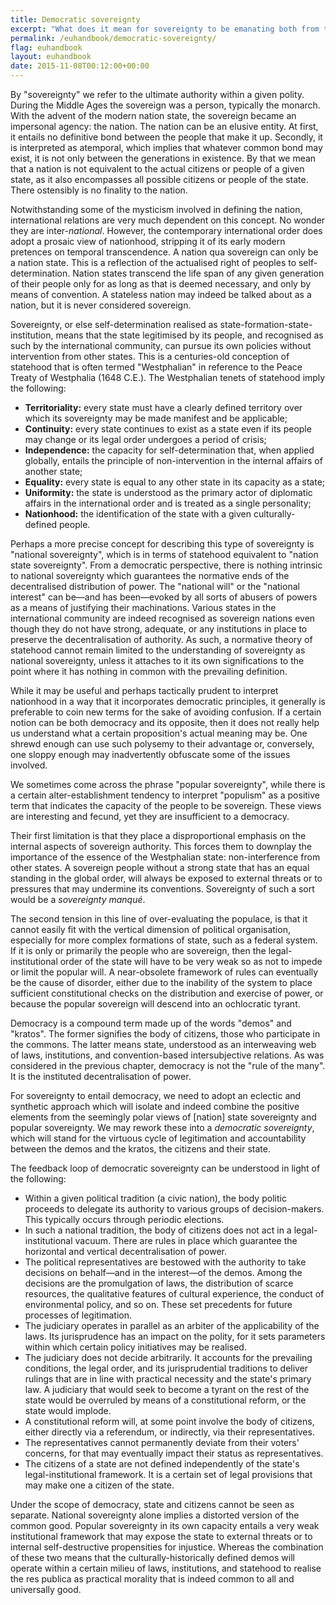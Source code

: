 ```yaml
---
title: Democratic sovereignty
excerpt: "What does it mean for sovereignty to be emanating both from the people and the state."
permalink: /euhandbook/democratic-sovereignty/
flag: euhandbook
layout: euhandbook
date: 2015-11-08T00:12:00+00:00
---
```

By "sovereignty" we refer to the ultimate authority within a given polity. During the Middle Ages the sovereign was a person, typically the monarch. With the advent of the modern nation state, the sovereign became an impersonal agency: the nation. The nation can be an elusive entity. At first, it entails no definitive bond between the people that make it up. Secondly, it is interpreted as atemporal, which implies that whatever common bond may exist, it is not only between the generations in existence. By that we mean that a nation is not equivalent to the actual citizens or people of a given state, as it also encompasses all possible citizens or people of the state. There ostensibly is no finality to the nation.

Notwithstanding some of the mysticism involved in defining the nation, international relations are very much dependent on this concept. No wonder they are inter-*national*. However, the contemporary international order does adopt a prosaic view of nationhood, stripping it of its early modern pretences on temporal transcendence. A nation qua sovereign can only be a nation state. This is a reflection of the actualised right of peoples to self-determination. Nation states transcend the life span of any given generation of their people only for as long as that is deemed necessary, and only by means of convention. A stateless nation may indeed be talked about as a nation, but it is never considered sovereign.

Sovereignty, or else self-determination realised as state-formation-state-institution, means that the state legitimised by its people, and recognised as such by the international community, can pursue its own policies without intervention from other states. This is a centuries-old conception of statehood that is often termed "Westphalian" in reference to the Peace Treaty of Westphalia (1648 C.E.). The Westphalian tenets of statehood imply the following:

- **Territoriality:** every state must have a clearly defined territory over which its sovereignty may be made manifest and be applicable;
- **Continuity:** every state continues to exist as a state even if its people may change or its legal order undergoes a period of crisis;
- **Independence:** the capacity for self-determination that, when applied globally, entails the principle of non-intervention in the internal affairs of another state;
- **Equality:** every state is equal to any other state in its capacity as a state;
- **Uniformity:** the state is understood as the primary actor of diplomatic affairs in the international order and is treated as a single personality;
- **Nationhood:** the identification of the state with a given culturally-defined people.

Perhaps a more precise concept for describing this type of sovereignty is "national sovereignty", which is in terms of statehood equivalent to "nation state sovereignty". From a democratic perspective, there is nothing intrinsic to national sovereignty which guarantees the normative ends of the decentralised distribution of power. The "national will" or the "national interest" can be—and has been—evoked by all sorts of abusers of powers as a means of justifying their machinations. Various states in the international community are indeed recognised as sovereign nations even though they do not have strong, adequate, or any institutions in place to preserve the decentralisation of authority. As such, a normative theory of statehood cannot remain limited to the understanding of sovereignty as national sovereignty, unless it attaches to it its own significations to the point where it has nothing in common with the prevailing definition.

While it may be useful and perhaps tactically prudent to interpret nationhood in a way that it incorporates democratic principles, it generally is preferable to coin new terms for the sake of avoiding confusion. If a certain notion can be both democracy and its opposite, then it does not really help us understand what a certain proposition's actual meaning may be. One shrewd enough can use such polysemy to their advantage or, conversely, one sloppy enough may inadvertently obfuscate some of the issues involved.

We sometimes come across the phrase "popular sovereignty", while there is a certain alter-establishment tendency to interpret "populism" as a positive term that indicates the capacity of the people to be sovereign. These views are interesting and fecund, yet they are insufficient to a democracy.

Their first limitation is that they place a disproportional emphasis on the internal aspects of sovereign authority. This forces them to downplay the importance of the essence of the Westphalian state: non-interference from other states. A sovereign people without a strong state that has an equal standing in the global order, will always be exposed to external threats or to pressures that may undermine its conventions. Sovereignty of such a sort would be a *sovereignty manqué*.

The second tension in this line of over-evaluating the populace, is that it cannot easily fit with the vertical dimension of political organisation, especially for more complex formations of state, such as a federal system. If it is only or primarily the people who are sovereign, then the legal-institutional order of the state will have to be very weak so as not to impede or limit the popular will. A near-obsolete framework of rules can eventually be the cause of disorder, either due to the inability of the system to place sufficient constitutional checks on the distribution and exercise of power, or because the popular sovereign will descend into an ochlocratic tyrant.

Democracy is a compound term made up of the words "demos" and "kratos". The former signifies the body of citizens, those who participate in the commons. The latter means state, understood as an interweaving web of laws, institutions, and convention-based intersubjective relations. As was considered in the previous chapter, democracy is not the "rule of the many". It is the instituted decentralisation of power.

For sovereignty to entail democracy, we need to adopt an eclectic and synthetic approach which will isolate and indeed combine the positive elements from the seemingly polar views of [nation] state sovereignty and popular sovereignty. We may rework these into a *democratic sovereignty*, which will stand for the virtuous cycle of legitimation and accountability between the demos and the kratos, the citizens and their state.

The feedback loop of democratic sovereignty can be understood in light of the following:

- Within a given political tradition (a civic nation), the body politic proceeds to delegate its authority to various groups of decision-makers. This typically occurs through periodic elections.
- In such a national tradition, the body of citizens does not act in a legal-institutional vacuum. There are rules in place which guarantee the horizontal and vertical decentralisation of power.
- The political representatives are bestowed with the authority to take decisions on behalf—and in the interest—of the demos. Among the decisions are the promulgation of laws, the distribution of scarce resources, the qualitative features of cultural experience, the conduct of environmental policy, and so on. These set precedents for future processes of legitimation.
- The judiciary operates in parallel as an arbiter of the applicability of the laws. Its jurisprudence has an impact on the polity, for it sets parameters within which certain policy initiatives may be realised.
- The judiciary does not decide arbitrarily. It accounts for the prevailing conditions, the legal order, and its jurisprudential traditions to deliver rulings that are in line with practical necessity and the state's primary law. A judiciary that would seek to become a tyrant on the rest of the state would be overruled by means of a constitutional reform, or the state would implode.
- A constitutional reform will, at some point involve the body of citizens, either directly via a referendum, or indirectly, via their representatives.
- The representatives cannot permanently deviate from their voters' concerns, for that may eventually impact their status as representatives.
- The citizens of a state are not defined independently of the state's legal-institutional framework. It is a certain set of legal provisions that may make one a citizen of the state.

Under the scope of democracy, state and citizens cannot be seen as separate. National sovereignty alone implies a distorted version of the common good. Popular sovereignty in its own capacity entails a very weak institutional framework that may expose the state to external threats or to internal self-destructive propensities for injustice. Whereas the combination of these two means that the culturally-historically defined demos will operate within a certain milieu of laws, institutions, and statehood to realise the res publica as practical morality that is indeed common to all and universally good.
